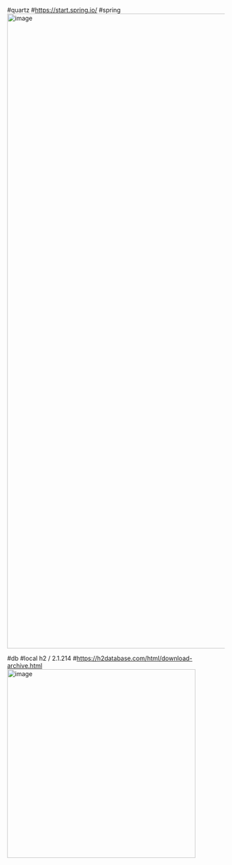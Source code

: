 #quartz
#https://start.spring.io/
#spring 
<img width="1468" alt="image" src="https://github.com/mgj96/quartz/assets/134675782/e1b1b12e-127e-4300-b9e8-47195fc945ac">

#db
#local h2 / 2.1.214
#https://h2database.com/html/download-archive.html
<img width="436" alt="image" src="https://github.com/mgj96/quartz/assets/134675782/7822840f-5a31-4780-b596-9317929af479">
